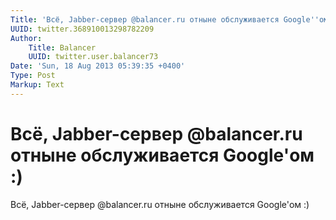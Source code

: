```yaml
---
Title: 'Всё, Jabber-сервер @balancer.ru отныне обслуживается Google''ом :)'
UUID: twitter.368910013298782209
Author:
    Title: Balancer
    UUID: twitter.user.balancer73
Date: 'Sun, 18 Aug 2013 05:39:35 +0400'
Type: Post
Markup: Text
---
```


# Всё, Jabber-сервер @balancer.ru отныне обслуживается Google'ом :)

Всё, Jabber-сервер @balancer.ru отныне обслуживается
Google'ом :)
